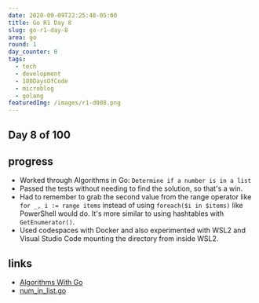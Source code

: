 ```yaml
---
date: 2020-09-09T22:25:48-05:00
title: Go R1 Day 8
slug: go-r1-day-8
area: go
round: 1
day_counter: 8
tags:
  - tech
  - development
  - 100DaysOfCode
  - microblog
  - golang
featuredImg: /images/r1-d008.png
---
```


## Day 8 of 100

## progress

- Worked through Algorithms in Go: `Determine if a number is in a list`
- Passed the tests without needing to find the solution, so that's a win.
- Had to remember to grab the second value from the range operator like `for _, i := range items` instead of using `foreach($i in $items)` like PowerShell would do. It's more similar to using hashtables with `GetEnumerator()`.
- Used codespaces with Docker and also experimented with WSL2 and Visual Studio Code mounting the directory from inside WSL2.

## links

- [Algorithms With Go](https://algorithmswithgo.com)
- [num_in_list.go](https://github.com/joncalhoun/algorithmswithgo.com/blob/master/module01/num_in_list.go)
